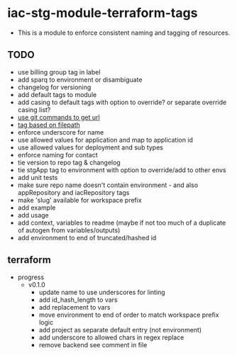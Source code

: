 # iac-stg-module-terraform-tags

- This is a module to enforce consistent naming and tagging of resources.

## TODO

- use billing group tag in label
- add sparq to environment or disambiguate
- changelog for versioning
- add default tags to module
- add casing to default tags with option to override? or separate override casing list?
- [use git commands to get url](https://github.com/fivexl/terraform-aws-tag-generator/blob/master/main.tf)
- [tag based on filepath](https://github.com/aztfmod/terraform-azurerm-caf-keyvault/blob/master/main.tf)
- enforce underscore for name
- use allowed values for application and map to application id
- use allowed values for deployment and sub types
- enforce naming for contact
- tie version to repo tag & changelog
- tie stgApp tag to environment with option to override/add to other envs
- add unit tests
- make sure repo name doesn't contain environment - and also appRepository and iacRepository tags
- make 'slug' available for workspace prefix
- add example
- add usage
- add context, variables to readme (maybe if not too much of a duplicate of autogen from variables/outputs)
- add environment to end of truncated/hashed id

## terraform

- progress
  - v0.1.0
    - update name to use underscores for linting
    - add id_hash_length to vars
    - add replacement to vars
    - move environment to end of order to match workspace prefix logic
    - add project as separate default entry (not environment)
    - add underscore to allowed chars in regex replace
    - remove backend see comment in file
